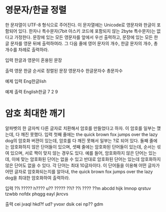 # 영문자/한글 정렬

한 문자열이 UTF-8 형식으로 주어진다. 이 문자열에는 Unicode로 영문자와 한글이 포함되어 있다.
한자나 특수문자(7bit 아스키 코드에 포함되지 않는 2byte 특수문자)는 없다고 가정한다.
문장에 있는 모든 영문자를 앞에서 우선 출력하고, 문장에 있는 모든 한글 문자를 영문 뒤에 출력하여라.
그 다음 줄에 영어 문자의 개수, 한글 문자의 개수, 총 개수를 차례로 출력하라.


입력
한글과 영문이 혼용된 문장

출력
영문 한글 순서로 정렬된 문장
영문자수 한글문자수 총문자수

예제 입력
Eng한글lish

예제 출력
English한글
7 2 9


# 암호 최대한 깨기

알파벳의 한 글자씩 다른 글자로 치환해서 암호를 만들었다고 하자. 이 암호를 일부는 깼는데, 다 깨진 못했다.
입력 첫째 줄에는 the quick brown fox jumps over the lazy dog의 암호화 버젼이 있는데, 암호를 다 깨진 못해서 일부는 ?로 되어 있다.
둘째 줄에는 암호화하지 않은 단어들이 있으며, 셋째 줄에는 암호화된 단어들이 있는데, 순서는 섞여 있으며, 서로 짝이 맞지 않는 경우도 있다.
예를 들어, 암호화하지 않은 단어는 있는데, 이에 맞는 암호화된 단어는 없을 수 있고 반대로 암호화된 단어는 있는데 암호화하지 않은 단어도 없을 수 있다. 각 단어는 최대 10글자이다.
이 단어들을 이용해 어떤 글자가 어떤 글자로 암호화되는지를 알아내, the quick brown fox jumps over the lazy dog을 최대한 암호화하여 출력하라.


입력
??i ????? h???? u?? ????? ??i? ??i ???? ??m
abcdd hijk lmnop qrstuv
tzwbb nofdx phqgg eayl jkrcvs

출력
cei jvaql hkd?f ud? yvoxr dsik cei np?? gdm
